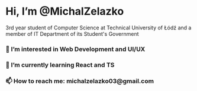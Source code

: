 <h1>Hi, I’m @MichalZelazko</h1>
3rd year student of Computer Science at Technical University of Łódź and a member of IT Department of its Student's Government
<h3>👀 I’m interested in Web Development and UI/UX</h3>
<h3>🌱 I’m currently learning React and TS</h3>
<h3>📫 How to reach me: michalzelazko03@gmail.com</h3>

<!---
MichalZelazko/MichalZelazko is a ✨ special ✨ repository because its `README.md` (this file) appears on your GitHub profile.
You can click the Preview link to take a look at your changes.
--->
